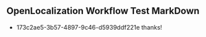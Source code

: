 ## OpenLocalization Workflow Test MarkDown
* 173c2ae5-3b57-4897-9c46-d5939ddf221e thanks!

<!--HONumber=Jul16_HO2-->


